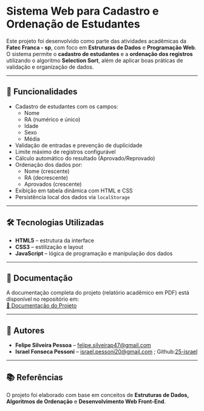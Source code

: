 # Sistema Web para Cadastro e Ordenação de Estudantes

Este projeto foi desenvolvido como parte das atividades acadêmicas da **Fatec Franca - sp**, com foco em **Estruturas de Dados** e **Programação Web**.  
O sistema permite o **cadastro de estudantes** e a **ordenação dos registros** utilizando o algoritmo **Selection Sort**, além de aplicar boas práticas de validação e organização de dados.

---

## 🚀 Funcionalidades
- Cadastro de estudantes com os campos:
  - Nome
  - RA (numérico e único)
  - Idade
  - Sexo
  - Média
- Validação de entradas e prevenção de duplicidade
- Limite máximo de registros configurável
- Cálculo automático do resultado (Aprovado/Reprovado)
- Ordenação dos dados por:
  - Nome (crescente)
  - RA (decrescente)
  - Aprovados (crescente)
- Exibição em tabela dinâmica com HTML e CSS
- Persistência local dos dados via `localStorage`

---

## 🛠️ Tecnologias Utilizadas
- **HTML5** – estrutura da interface
- **CSS3** – estilização e layout
- **JavaScript** – lógica de programação e manipulação dos dados

---

## 📄 Documentação
A documentação completa do projeto (relatório acadêmico em PDF) está disponível no repositório em:  
[📕 Documentação do Projeto](./docs/DOCUMENTACAO_CADASTRO_ALUNOS_FELIPE_ISRAEL.pdf)

---

## 📌 Autores
- **Felipe Silveira Pessoa** – [felipe.silveirap47@gmail.com](mailto:felipe.silveirap47@gmail.com)  
- **Israel Fonseca Pessoni** – [israel.pessoni20@gmail.com](mailto:israel.pessoni20@gmail.com) ; Github:[25-israel](https://github.com/25-israel)

---

## 📚 Referências
O projeto foi elaborado com base em conceitos de **Estruturas de Dados, Algoritmos de Ordenação** e **Desenvolvimento Web Front-End**.
